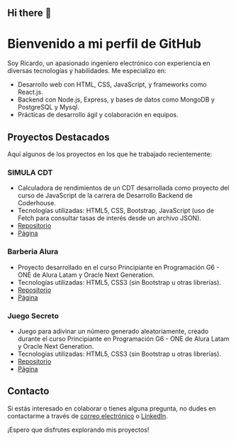 ## Hi there 👋

# Bienvenido a mi perfil de GitHub

Soy Ricardo, un apasionado ingeniero electrónico con experiencia en diversas tecnologías y habilidades. Me especializo en:

- Desarrollo web con HTML, CSS, JavaScript, y frameworks como React.js.
- Backend con Node.js, Express, y bases de datos como MongoDB y PostgreSQL y Mysql.
- Prácticas de desarrollo ágil y colaboración en equipos.

## Proyectos Destacados

Aquí algunos de los proyectos en los que he trabajado recientemente:

### SIMULA CDT

- Calculadora de rendimientos de un CDT desarrollada como proyecto del curso de JavaScript de la carrera de Desarrollo Backend de Coderhouse.
- Tecnologías utilizadas: HTML5, CSS, Bootstrap, JavaScript (uso de Fetch para consultar tasas de interés desde un archivo JSON).
- [Repositorio](https://github.com/RicardoMoviles/ProyectoFinal-Restrepo)
- [Página](https://ricardomoviles.github.io/ProyectoFinal-Restrepo/)

### Barberia Alura

- Proyecto desarrollado en el curso Principiante en Programación G6 - ONE de Alura Latam y Oracle Next Generation.
- Tecnologías utilizadas: HTML5, CSS3 (sin Bootstrap u otras librerías).
- [Repositorio](https://github.com/RicardoMoviles/Barberia-Alura)
- [Página](https://ricardomoviles.github.io/Barberia-Alura/)

### Juego Secreto

- Juego para adivinar un número generado aleatoriamente, creado durante el curso Principiante en Programación G6 - ONE de Alura Latam y Oracle Next Generation.
- Tecnologías utilizadas: HTML5, CSS3 (sin Bootstrap u otras librerías).
- [Repositorio](https://github.com/RicardoMoviles/JuegoSecreto)
- [Página](https://ricardomoviles.github.io/JuegoSecreto/)

## Contacto

Si estás interesado en colaborar o tienes alguna pregunta, no dudes en contactarme a través de [correo electrónico](mailto:ricar2011.medallo@gmail.com) o [LinkedIn](https://www.linkedin.com/in/r-restrepo/).

¡Espero que disfrutes explorando mis proyectos!

<!--
**RicardoMoviles/RicardoMoviles** is a ✨ _special_ ✨ repository because its `README.md` (this file) appears on your GitHub profile.

Here are some ideas to get you started:

- 🔭 I’m currently working on ...
- 🌱 I’m currently learning ...
- 👯 I’m looking to collaborate on ...
- 🤔 I’m looking for help with ...
- 💬 Ask me about ...
- 📫 How to reach me: ...
- 😄 Pronouns: ...
- ⚡ Fun fact: ...
-->
